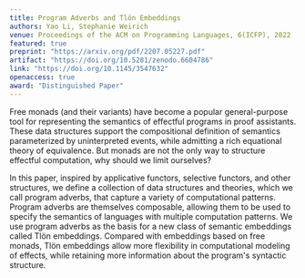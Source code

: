 ```yaml
---
title: Program Adverbs and Tlön Embeddings
authors: Yao Li, Stephanie Weirich
venue: Proceedings of the ACM on Programming Languages, 6(ICFP), 2022
featured: true
preprint: "https://arxiv.org/pdf/2207.05227.pdf"
artifact: "https://doi.org/10.5281/zenodo.6604786"
link: "https://doi.org/10.1145/3547632"
openaccess: true
award: "Distinguished Paper"
---
```


Free monads (and their variants) have become a popular general-purpose tool for
representing the semantics of effectful programs in proof assistants. These data
structures support the compositional definition of semantics parameterized by
uninterpreted events, while admitting a rich equational theory of
equivalence. But monads are not the only way to structure effectful computation,
why should we limit ourselves?

In this paper, inspired by applicative functors, selective functors, and other
structures, we define a collection of data structures and theories, which we
call program adverbs, that capture a variety of computational patterns. Program
adverbs are themselves composable, allowing them to be used to specify the
semantics of languages with multiple computation patterns. We use program
adverbs as the basis for a new class of semantic embeddings called Tlön
embeddings. Compared with embeddings based on free monads, Tlön embeddings allow
more flexibility in computational modeling of effects, while retaining more
information about the program's syntactic structure.
